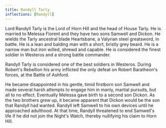 ```yaml
---
title: Randyll Tarly
inflections: [Randyll]
---
```


Lord Randyll Tarly is the Lord of Horn Hill and the head of House Tarly. He is married to Melessa Florent and they have two sons Samwell and Dickon. He wields the Tarly ancestral blade Heartsbane, a Valyrian steel greatsword, in battle. He is a lean and balding man with a short, bristly grey beard. He is a narrow man but iron willed, shrewd and capable. He is considered the finest soldier in Westeros and a strong battle commander.

Randyll Tarly is considered one of the best soldiers in Westeros. During Robert's Rebellion his army inflicted the only defeat on Robert Baratheon's forces, at the Battle of Ashford.

He became disappointed in his gentle, timid firstborn son Samwell and made several harsh attempts to engage him in manly, martial pursuits, but all to no effect. Eventually Melessa gave birth to a second son Dickon. As the two brothers grew up, it became apparent that Dickon would be the son that Randyll had wanted. Randyll left Samwell to his own devices until he approached adulthood. At that time, Randyll threatened to end Samwell's life if he did not join the Night's Watch, thereby nullifying his claim to Horn Hill. 


